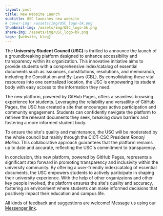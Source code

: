 ```yaml
---
layout: post
title: New Website Launch
subtitle: USC launches new website
# cover-img: /assets/img/USC_logo-bk.png
thumbnail-img: /assets/img/USC_logo-bk.png
share-img: /assets/img/USC_logo-bk.png
tags: [website, blog]
---
```


The **University Student Council (USC)** is thrilled to announce the launch of a groundbreaking platform designed to enhance accessibility and transparency within its organization. This innovative initiative aims to provide students with a comprehensive index/catalog of essential documents such as issuances, constitutions, resolutions, and memoranda, including the Constitution and By-Laws (CBL). By consolidating these vital resources into one centralized location, the USC is empowering its student body with easy access to the information they need.

The new platform, powered by GitHub Pages, offers a seamless browsing experience for students. Leveraging the reliability and versatility of GitHub Pages, the USC has created a site that encourages active participation and community engagement. Students can confidently navigate the platform to retrieve the relevant documents they seek, breaking down barriers and fostering a more informed student body.

To ensure the site's quality and maintenance, the USC will be moderated by the whole council but mainly through the CICT-CSC President *Ronanj Molina*. This collaborative approach guarantees that the platform remains up to date and accurate, reflecting the USC's commitment to transparency.

In conclusion, this new platform, powered by GitHub Pages, represents a significant step forward in promoting transparency and inclusivity within the university community. By offering a user-friendly index/catalog of essential documents, the USC empowers students to actively participate in shaping their university experience. With the help of other organizatons and other key people involved, the platform ensures the site's quality and accuracy, fostering an environment where students can make informed decisions that positively impact their education and campus life.

All kinds of feedback and suggestions are welcome! Message us using our [Messenger link](https://m.me/catsufcsc).